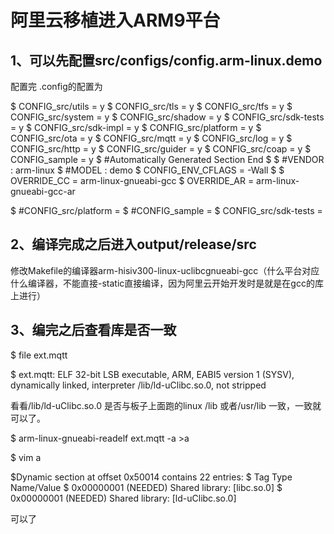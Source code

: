 # 阿里云移植进入ARM9平台
## 1、可以先配置src/configs/config.arm-linux.demo



配置完
.config的配置为

$ CONFIG_src/utils = y
$ CONFIG_src/tls = y
$ CONFIG_src/tfs = y
$ CONFIG_src/system = y
$ CONFIG_src/shadow = y
$ CONFIG_src/sdk-tests = y
$ CONFIG_src/sdk-impl = y
$ CONFIG_src/platform = y
$ CONFIG_src/ota = y
$ CONFIG_src/mqtt = y
$ CONFIG_src/log = y
$ CONFIG_src/http = y
$ CONFIG_src/guider = y
$ CONFIG_src/coap = y
$ CONFIG_sample = y
$ #Automatically Generated Section End
$
$ #VENDOR :   arm-linux
$ #MODEL  :   demo
$ CONFIG_ENV_CFLAGS = -Wall
$
$ OVERRIDE_CC = arm-linux-gnueabi-gcc
$ OVERRIDE_AR = arm-linux-gnueabi-gcc-ar

$ #CONFIG_src/platform =
$ #CONFIG_sample =
$ CONFIG_src/sdk-tests =

## 2、编译完成之后进入output/release/src

修改Makefile的编译器arm-hisiv300-linux-uclibcgnueabi-gcc（什么平台对应什么编译器，不能直接-static直接编译，因为阿里云开始开发时是就是在gcc的库上进行）

## 3、编完之后查看库是否一致
$ file ext.mqtt
 
$ ext.mqtt: ELF 32-bit LSB executable, ARM, EABI5 version 1 (SYSV), dynamically linked, interpreter /lib/ld-uClibc.so.0, not stripped

看看/lib/ld-uClibc.so.0 是否与板子上面跑的linux /lib  或者/usr/lib 一致，一致就可以了。


$ arm-linux-gnueabi-readelf ext.mqtt -a >a

$ vim a


$Dynamic section at offset 0x50014 contains 22 entries:
$  Tag        Type                         Name/Value
$ 0x00000001 (NEEDED)                     Shared library: [libc.so.0]
$ 0x00000001 (NEEDED)                     Shared library: [ld-uClibc.so.0]


可以了


